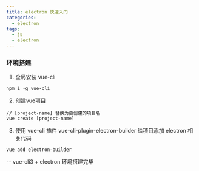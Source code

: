 ```yaml
---
title: electron 快速入门
categories: 
  - electron
tags: 
  - js
  - electron
---
```


### 环境搭建

1. 全局安装 vue-cli
```
npm i -g vue-cli
```

2. 创建vue项目
```
// [project-name] 替换为要创建的项目名
vue create [project-name]
```

3. 使用 vue-cli 插件 vue-cli-plugin-electron-builder 给项目添加 electron 相关代码
```
vue add electron-builder
```

-- vue-cli3 + electron 环境搭建完毕
